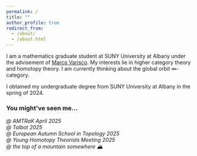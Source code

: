 ```yaml
---
permalink: /
title: ""
author_profile: true
redirect_from: 
  - /about/
  - /about.html
---
```


I am a mathematics graduate student at SUNY University at Albany under the advisement of [Marco Varisco](https://varisco.info). My interests lie in higher category theory and homotopy theory. I am currently thinking about the global orbit ∞-category.

I obtained my undergraduate degree from SUNY University at Albany in the spring of 2024.

### You might've seen me...  
   _@ AMTRaK April 2025_  
   _@ Talbot 2025_  
   _@ European Autumn School in Topology 2025_  
   _@ Young Homotopy Theorists Meeting 2025_  
   _@ the top of a mountain somewhere 🏔️_
